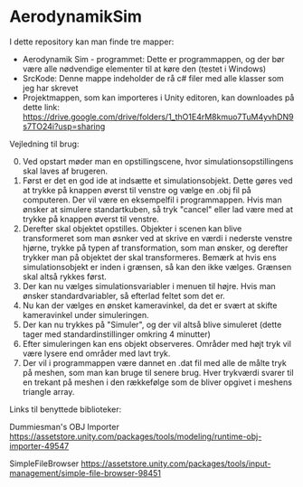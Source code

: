 # AerodynamikSim


I dette repository kan man finde tre mapper:
* Aerodynamik Sim - programmet: Dette er programmappen, og der bør være alle nødvendige elementer til at køre den (testet i Windows)
* SrcKode: Denne mappe indeholder de rå c# filer med alle klasser som jeg har skrevet
* Projektmappen, som kan importeres i Unity editoren, kan downloades på dette link: https://drive.google.com/drive/folders/1_thO1E4rM8kmuo7TuM4yvhDN9s7TO24i?usp=sharing


Vejledning til brug:

0. Ved opstart møder man en opstillingscene, hvor simulationsopstillingens skal laves af brugeren. 
1. Først er det en god ide at indsætte et simulationsobjekt. Dette gøres ved at trykke på knappen øverst til venstre og vælge en .obj fil på computeren. Der vil være en eksempelfil i programmappen. Hvis man ønsker at simulere standartkuben, så tryk "cancel" eller lad være med at trykke på knappen øverst til venstre.
2. Derefter skal objektet opstilles. Objekter i scenen kan blive transformeret som man øsnker ved at skrive en værdi i nederste venstre hjørne, trykke på typen af transformation, som man ønsker, og derefter trykker man på objektet der skal transformeres. Bemærk at hvis ens simulationsobjekt er inden i grænsen, så kan den ikke vælges. Grænsen skal altså rykkes først.
3. Der kan nu vælges simulationsvariabler i menuen til højre. Hvis man ønsker standardvariabler, så efterlad feltet som det er.
4. Nu kan der vælges en ønsket kameravinkel, da det er svært at skifte kameravinkel under simuleringen.
5. Der kan nu trykkes på "Simuler", og der vil altså blive simuleret (dette tager med standardinstillinger omkring 4 minutter)
6. Efter simuleringen kan ens objekt observeres. Områder med højt tryk vil være lysere end områder med lavt tryk.
7. Der vil i programmappen være dannet en .dat fil med alle de målte tryk på meshen, som man kan bruge til senere brug. Hver trykværdi svarer til en trekant på meshen i den rækkefølge som de bliver opgivet i meshens triangle array.

Links til benyttede biblioteker:

Dummiesman's OBJ Importer 
https://assetstore.unity.com/packages/tools/modeling/runtime-obj-importer-49547

SimpleFileBrowser 
https://assetstore.unity.com/packages/tools/input-management/simple-file-browser-98451

